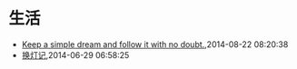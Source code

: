 # 生活
* [Keep a simple dream and follow it with no doubt.](/2014/2014-08-22-keep-a-simple-dream-and-follow-it-with-no-doubt),2014-08-22 08:20:38
* [换灯记](/2014/2014-06-29-replace-light),2014-06-29 06:58:25
